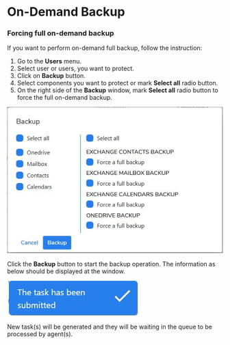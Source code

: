 # On-Demand Backup

### Forcing full on-demand backup

If you want to perform on-demand full backup, follow the instruction:

1. Go to the **Users** menu.
2. Select user or users, you want to protect.
3. Click on **Backup** button.
4. Select components you want to protect or mark **Select all** radio button.
5. On the right side of the **Backup** window, mark **Select all** radio button to force the full on-demand backup.  

![](../../.gitbook/assets/kodo-cloud-administration-backup03%20%281%29.jpg)

Click the **Backup** button to start the backup operation. The information as below should be displayed at the window. 

![](../../.gitbook/assets/kodo-cloud-administration-backup04.jpg)

New task\(s\) will be generated and they will be waiting in the queue to be processed by agent\(s\).

